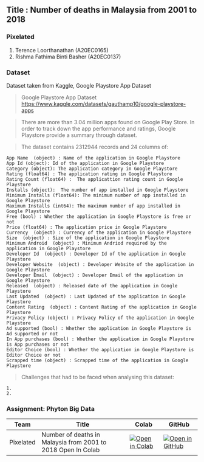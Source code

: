 ## Title : Number of deaths in Malaysia from 2001 to 2018

### Pixelated
1. Terence Loorthanathan (A20EC0165)
2. Rishma Fathima Binti Basher (A20EC0137)

### Dataset
Dataset taken from Kaggle, Google Playstore App Dataset<br>
> Google Playstore App Dataset<br>
> https://www.kaggle.com/datasets/gauthamp10/google-playstore-apps
 
>There are more than 3.04 million apps found on Google Play Store. In order to track down the app performance and ratings, Google Playstore provide a summary through dataset. 


>The dataset contains 2312944 records and 24 columns of:

    App Name  (object) : Name of the application in Google Playstore
    App Id (object): Id of the application in Google Playstore
    Category (object): The application category in Google Playstore
    Rating (float64) : The application rating in Google Playstore
    Rating Count (float64) :  The applicattion rating count in Google Playstore
    Installs (object):  The number of app installed in Google Playstore
    Minimum Installs (float64): The minimum number of app installed in Google Playstore
    Maximum Installs (int64): The maximum number of app installed in Google Playstore
    Free (bool) : Whether the application in Google Playstore is free or not
    Price (float64) : The application price in Google Playstore
    Currency  (object) : Currency of the application in Google Playstore
    Size  (object) : Size of the application in Google Playstore
    Minimum Android  (object) : Minimum Andriod required by the application in Google Playstore
    Developer Id  (object) : Developer Id of the application in Google Playstore
    Developer Website  (object) : Developer Website of the application in Google Playstore
    Developer Email  (object) : Developer Email of the application in Google Playstore
    Released  (object) : Released date of the application in Google Playstore
    Last Updated  (object) : Last Updated of the application in Google Playstore
    Content Rating  (object) : Content Rating of the application in Google Playstore
    Privacy Policy (object) : Privacy Policy of the application in Google Playstore
    Ad supported (bool) : Whether the application in Google Playstore is Ad supported or not
    In App purchases (bool) : Whether the application in Google Playstore is App purchases or not
    Editor Choice (bool) : Whether the application in Google Playstore is Editor Choice or not
    Scrapped time (object) : Scrapped time of the application in Google Playstore
    
 >Challenges that had to be faced when analysing this dataset:

    1. 
    2. 


### Assignment: Phyton Big Data


| Team | Title | Colab |  GitHub |
| ----- | ----- | ------ | ------ | 
| Pixelated | Number of deaths in Malaysia from 2001 to 2018 Open In Colab | [![Open in Colab](https://img.shields.io/static/v1?label=&message=Open%20in%20Colab&labelColor=grey&color=blue&logo=google-colab)](https://colab.research.google.com/drive/1F3H-k0uWp8cmbCqE052IsUsPLSoPhwx8?usp=sharing#scrollTo=mKeF0Y006kL4) |[![Open in GitHub](https://img.shields.io/static/v1?label=&message=Open%20in%20GitHub&labelColor=grey&color=blue&logo=github)](https://github.com/drshahizan/Python-big-data/tree/main/Assignment%201/team%2014) |



